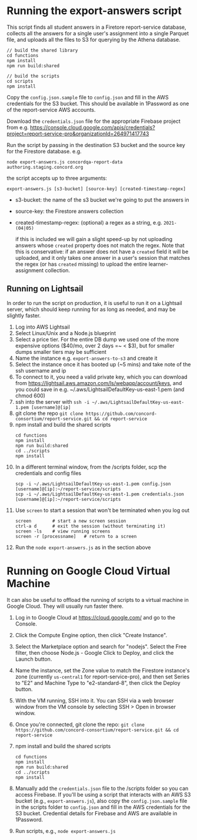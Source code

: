 # Running the export-answers script

This script finds all student answers in a Firetore report-service database, collects all the answers for a single
user's assignment into a single Parquet file, and uploads all the files to S3 for querying by the Athena database.

```
// build the shared library
cd functions
npm install
npm run build:shared

// build the scripts
cd scripts
npm install
```

Copy the `config.json.sample` file to `config.json` and fill in the AWS credentials for the S3 bucket. This should
be available in 1Password as one of the report-service AWS accounts.

Download the `credentials.json` file for the appropriate Firebase project from e.g.
https://console.cloud.google.com/apis/credentials?project=report-service-pro&organizationId=264971417743

Run the script by passing in the destination S3 bucket and the source key for the Firestore database. e.g.

```
node export-answers.js concordqa-report-data authoring.staging.concord.org
```

the script accepts up to three arguments:

```
export-answers.js [s3-bucket] [source-key] [created-timestamp-regex]
```

* s3-bucket: the name of the s3 bucket we're going to put the answers in
* source-key: the Firestore answers collection
* created-timestamp-regex: (optional) a regex as a string, e.g. `2021-(04|05)`

  if this is included we will gain a slight speed-up by not uploading answers whose `created` property does not match
  the regex. Note that this is conservative: if an answer does not have a `created` field it will be uploaded, and it
  only takes one answer in a user's session that matches the regex (or has `created` missing) to upload the entire
  learner-assignment collection.

## Running on Lightsail

In order to run the script on production, it is useful to run it on a Lightsail server, which should keep running for as long as needed, and may be slightly faster.

1. Log into AWS Lightsail
2. Select Linux/Unix and a Node.js blueprint
3. Select a price tier. For the entire DB dump we used one of the more expensive options ($40/mo, over 2 days =~ < $3), but for smaller dumps smaller tiers may be sufficient
4. Name the instance e.g. `export-answers-to-s3` and create it
5. Select the instance once it has booted up (~5 mins) and take note of the ssh username and ip
6. To connect to it, you need a valid private key, which you can download from https://lightsail.aws.amazon.com/ls/webapp/account/keys, and you could save in e.g. ~/.aws/LightsailDefaultKey-us-east-1.pem (and chmod 600)
7. ssh into the server with `ssh -i ~/.aws/LightsailDefaultKey-us-east-1.pem [username]@[ip]`
8. git clone the repo `git clone https://github.com/concord-consortium/report-service.git && cd report-service`
9. npm install and build the shared scripts
    ```
    cd functions
    npm install
    npm run build:shared
    cd ../scripts
    npm install
   ```
10. In a different terminal window, from the /scripts folder, scp the credentials and config files
    ```
    scp -i ~/.aws/LightsailDefaultKey-us-east-1.pem config.json [username]@[ip]:~/report-service/scripts
    scp -i ~/.aws/LightsailDefaultKey-us-east-1.pem credentials.json [username]@[ip]:~/report-service/scripts
    ```
11. Use `screen` to start a session that won't be terminated when you log out
    ```
    screen        # start a new screen session
    ctrl-a d      # exit the session (without terminating it)
    screen -ls    # view running screens
    screen -r [processname]   # return to a screen
    ```
12. Run the `node export-answers.js` as in the section above

# Running on Google Cloud Virtual Machine

It can also be useful to offload the running of scripts to a virtual machine in Google Cloud. They will usually run faster there.

1. Log in to Google Cloud at https://cloud.google.com/ and go to the Console.

2. Click the Compute Engine option, then click "Create Instance".

3. Select the Marketplace option and search for "nodejs". Select the Free filter, then choose Node.js - Google Click to Deploy, and click the Launch button.

4. Name the instance, set the Zone value to match the Firestore instance's zone (currently `us-central1` for report-service-pro), and then set Series to "E2" and Machine Type to "e2-standard-8", then click the Deploy button.

4. With the VM running, SSH into it. You can SSH via a web browser window from the VM console by selecting SSH > Open in browser window.

5. Once you're connected, git clone the repo: `git clone https://github.com/concord-consortium/report-service.git && cd report-service`

6. npm install and build the shared scripts
    ```
    cd functions
    npm install
    npm run build:shared
    cd ../scripts
    npm install
   ```

7. Manually add the `credentials.json` file to the /scripts folder so you can access Firebase. If you'll be using a script that interacts with an AWS S3 bucket (e.g., `export-answers.js`), also copy the `config.json.sample` file in the scripts folder to `config.json` and fill in the AWS credentials for the S3 bucket. Credential details for Firebase and AWS are available in 1Password.

8. Run scripts, e.g., `node export-answers.js`
